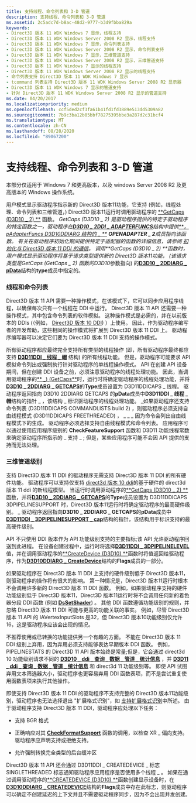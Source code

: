 ```yaml
---
title: 支持线程、命令列表和 3-D 管道
description: 支持线程、命令列表和 3-D 管道
ms.assetid: 2c5adc7d-b8ac-48d2-9777-b3d9fbba829a
keywords:
- Direct3D 版本 11 WDK Windows 7 显示，线程支持
- Direct3D 版本 11 WDK Windows Server 2008 R2 显示，线程支持
- Direct3D 版本 11 WDK Windows 7 显示，命令列表支持
- Direct3D 版本 11 WDK Windows Server 2008 R2 显示，命令列表支持
- Direct3D 版本 11 WDK Windows 7 显示，三维管道支持
- Direct3D 版本 11 WDK Windows Server 2008 R2 显示，三维管道支持
- Direct3D 版本 11 WDK Windows 7 显示的线程支持
- Direct3D 版本 11 WDK Windows Server 2008 R2 显示的线程支持
- 命令列表支持 Direct3D 版本 11 WDK Windows 7 显示
- tcommand 列表支持 Direct3D 版本 11 WDK Windows Server 2008 R2 显示器
- Direct3D 版本 11 WDK Windows 7 显示的管道支持
- 针对 Direct3D 版本 11 WDK Windows Server 2008 R2 显示的管道支持
ms.date: 04/20/2017
ms.localizationpriority: medium
ms.openlocfilehash: ccf5ded2cf3fa61b41fd1fd3889e513dd5309a82
ms.sourcegitcommit: 7b9c3ba12b05bbf78275395bbe3a287d2c31bcf4
ms.translationtype: MT
ms.contentlocale: zh-CN
ms.lasthandoff: 08/28/2020
ms.locfileid: "89067200"
---
```

# <a name="supporting-threading-command-lists-and-3-d-pipeline"></a>支持线程、命令列表和 3-D 管道


本部分仅适用于 Windows 7 和更高版本，以及 windows Server 2008 R2 及更高版本的 Windows 操作系统。

用户模式显示驱动程序指示新的 Direct3D 版本11功能，它支持 (例如，线程处理、命令列表和三维管道，) Direct3D 版本11运行时调用驱动程序的 [**GetCaps (D3D10 \_ 2) **](/windows-hardware/drivers/ddi/d3d10umddi/nc-d3d10umddi-pfnd3d10_2ddi_getcaps) 函数。 *GetCaps (D3D10 \_ 2) *是驱动程序提供的特定于驱动程序的特定函数之一，驱动程序在[**D3D10 \_ 2DDI \_ ADAPTERFUNCS**](/windows-hardware/drivers/ddi/d3d10umddi/ns-d3d10umddi-d3d10_2ddi_adapterfuncs)结构中提供[**，pAdapterFuncs D3D10DDIARG 结构的 \_ **](/windows-hardware/drivers/ddi/d3d10umddi/ns-d3d10umddi-d3d10ddiarg_openadapter) **OPENADAPTER \_ 2**成员指向该函数。 有关在驱动程序初始化期间提供特定于适配器的函数的详细信息，请参阅 [初始化与 Direct3D 版本 11 DDI 的通信](initializing-communication-with-the-direct3d-version-11-ddi.md)。 调用**GetCaps (D3D10 \_ 2) **函数时，用户模式显示驱动程序将基于请求类型提供新的 Direct3D 版本11功能， (该请求类型是*GetCaps (GetCaps \_ 2) *函数的*D3D10*参数指向) 的[**D3D10 \_ 2DDIARG \_ pData**](/windows-hardware/drivers/ddi/d3d10umddi/ns-d3d10umddi-d3d10_2ddiarg_getcaps)结构的**type**成员中指定的。

### <a name="span-idthreading_and_command_listsspanspan-idthreading_and_command_listsspan-threading-and-command-lists"></a><span id="threading_and_command_lists"></span><span id="THREADING_AND_COMMAND_LISTS"></span> 线程和命令列表

Direct3D 版本 11 API 需要一种操作模式，在该模式下，它可以同步应用程序线程，以确保每次只有一个线程在 DDI 中运行。 Direct3D 版本 11 API 还需要一种操作模式，其中包含命令列表的软件模拟。 这种操作模式是必需的，并在以前版本的 DDIs (（例如， [Direct3D 版本 10 DDI](/windows-hardware/drivers/ddi/index)) ）上使用。 因此，作为驱动程序编写者的开发帮助，这些相同的操作模式将扩展到 Direct3D 版本 11 DDI 上。 驱动程序编写器可以决定它们要为 Direct3D 版本 11 DDI 支持的操作模式。

所有驱动程序都应最终完全支持所有类型的线程操作 (即，所有驱动程序最终都应支持 [**D3D11DDI \_ 线程 \_ 帽**](/windows-hardware/drivers/ddi/d3d10umddi/ns-d3d10umddi-d3d11ddi_threading_caps) 结构) 的所有线程功能。 但是，驱动程序可能要求 API 模拟命令列出或强制执行针对驱动程序的单线程操作模式。 API 在创建 API 设备期间，但在创建 DDI 设备之前，必须注意驱动程序的线程处理功能。 因此，当调用驱动程序的[** \_)  (GetCaps**](/windows-hardware/drivers/ddi/d3d10umddi/nc-d3d10umddi-pfnd3d10_2ddi_getcaps)时，运行时将确定驱动程序的线程处理功能，并将[**D3D10 \_ 2DDIARG \_ GETCAPS**](/windows-hardware/drivers/ddi/d3d10umddi/ns-d3d10umddi-d3d10_2ddiarg_getcaps)的**Type**成员设置为 D3D11DDICAPS \_ 线程。 驱动程序返回指向 D3D10 2DDIARG GETCAPS 的**pData**成员中**D3D11DDI \_ 线程 \_ 帽**结构的指针 \_ ，该结构 \_ 标识驱动程序的线程处理功能。 \_如果驱动程序还支持命令列表 (D3D11DDICAPS COMMANDLISTS build 2) ，则驱动程序必须支持自由线程模式 (D3D11DDICAPS FREETHREADED) ， \_ \_ \_ 因为命令会列出自由线程模式下的生成。 驱动程序必须选择支持自由线程模式和命令列表。 应用程序可以通过使用应用程序级别的 **CheckFeatureSupport** 函数和 D3D11 功能线程常数来确定驱动程序所指示的 \_ 支持 \_ ; 但是，某些应用程序可能不会因 API 提供的支持而无法处理。

### <a name="span-idthree_d_pipeline_levelspanspan-idthree_d_pipeline_levelspan3-d-pipeline-level"></a><span id="three_d_pipeline_level"></span><span id="THREE_D_PIPELINE_LEVEL"></span>三维管道级别

支持 Direct3D 版本 11 DDI 的驱动程序无需支持 Direct3D 版本 11 DDI 的所有硬件功能。 驱动程序可以支持仅支持 [direct3d 版本 10 ddi](/windows-hardware/drivers/ddi/index)的基于硬件的 direct3d 版本 11 ddi 的新线程模型。 当运行时调用驱动程序的[**GetCaps (D3D10 \_ 2) **](/windows-hardware/drivers/ddi/d3d10umddi/nc-d3d10umddi-pfnd3d10_2ddi_getcaps)函数，并将[**D3D10 \_ 2DDIARG \_ GETCAPS**](/windows-hardware/drivers/ddi/d3d10umddi/ns-d3d10umddi-d3d10_2ddiarg_getcaps)的**Type**成员设置为 D3D11DDICAPS 3DPIPELINESUPPORT 时，Direct3D 版本11运行时将确定驱动程序的最高硬件级别。 \_ 驱动程序返回指向**D3D10 \_ 2DDIARG \_ GETCAPS**的**pData**成员中[**D3D11DDI \_ 3DPIPELINESUPPORT \_ cap**](/windows-hardware/drivers/ddi/d3d10umddi/ns-d3d10umddi-d3d11ddi_3dpipelinesupport_caps)结构的指针，该结构用于标识支持的最高硬件级别。

API 不只使用 DDI 版本作为 API 功能级别支持的主要指标;该 API 允许驱动程序回送到此进程。 在设备创建过程中，运行时将选择[**D3D11DDI \_ 3DPIPELINELEVEL**](/windows-hardware/drivers/ddi/d3d10umddi/ne-d3d10umddi-d3d11ddi_3dpipelinelevel)值，并在调用驱动程序的[**CreateDevice (D3D10) **](/windows-hardware/drivers/ddi/d3d10umddi/nc-d3d10umddi-pfnd3d10ddi_createdevice)函数时将值返回给驱动程序，作为[**D3D10DDIARG \_ CreateDevice**](/windows-hardware/drivers/ddi/d3d10umddi/ns-d3d10umddi-d3d10ddiarg_createdevice)结构的**Flags**成员的一部分。

如果驱动程序在 Direct3D 版本 11 DDI 上支持的硬件级别低于 Direct3D 版本11，则驱动程序的操作将有很大的影响。 第一种情况是，Direct3D 版本11运行时根本不会调用许多新的 Direct3D 版本 11 DDI 函数。 例如，如果驱动程序支持的硬件功能级别低于 Direct3D 版本11，Direct3D 版本11运行时将不会调用任何新的着色器分段 DDI 函数 (例如 [**DsSetShader**](/windows-hardware/drivers/ddi/d3d10umddi/nc-d3d10umddi-pfnd3d10ddi_setshader)) 。 其他 DDI 函数遵循功能级别的规则，并忽略 Direct3D 版本 11 DDI 可能与更高的功能关联的事实。 例如，尽管 Direct3D 版本 11 API 的 IAVertexInputSlots 是32，但 Direct3D 版本10功能级别仅允许16，这是驱动程序应该会出现的情况。

不推荐使用或已转换的功能提供另一个有趣的方面。 不能在 Direct3D 版本 11 DDI 级别上弃用，因为弃用必须支持能够表达早期版本 DDI 函数。 例如，PIPELINESTATS 的 Direct3D 11 API 版本始终是常量;但是，它会通过 direct3d 10 功能级别请求不同的 [**D3D10 \_ ddi \_ 查询 \_ 数据 \_ 管道 \_ 统计信息**](/windows-hardware/drivers/ddi/d3d10umddi/ns-d3d10umddi-d3d10_ddi_query_data_pipeline_statistics) ，并 [**D3D11 \_ ddi \_ 查询 \_ 数据 \_ 管道 \_ 统计信息**](/windows-hardware/drivers/ddi/d3d10umddi/ns-d3d10umddi-d3d11_ddi_query_data_pipeline_statistics) 和 direct3d 11 功能级别等。 即使 API 试图弃用文本筛选器大小，驱动程序也更容易弃用 DDI 函数表项，而不是尝试重复使用函数表项来执行其他操作。

即使支持 Direct3D 版本 11 DDI 的驱动程序不支持完整的 Direct3D 版本11功能级别，驱动程序也无法选择退出 "扩展格式识别"，如 [支持扩展格式识别](supporting-extended-format-awareness.md)中所述。 由于驱动程序支持 Direct3D 版本 11 DDI，驱动程序应处理以下任务：

-   支持 BGR 格式

-   正确响应对其 [**CheckFormatSupport**](/windows-hardware/drivers/ddi/d3d10umddi/nc-d3d10umddi-pfnd3d10ddi_checkformatsupport) 函数的调用，以检查 XR \_ 偏向支持。 驱动程序应声明支持或拒绝支持。

-   允许强制转换完全类型的后台缓冲区

Direct3D 版本 11 API 还会通过 D3D11DDI \_ CREATEDEVICE \_ 标志 SINGLETHREADED 标志通知驱动程序应用程序是否使用多个线程 \_ 。 如果在通过调用驱动程序的[**CREATEDEVICE (D3D10) **](/windows-hardware/drivers/ddi/d3d10umddi/nc-d3d10umddi-pfnd3d10ddi_createdevice)函数创建显示设备时，在[**D3D10DDIARG \_ CREATEDEVICE**](/windows-hardware/drivers/ddi/d3d10umddi/ns-d3d10umddi-d3d10ddiarg_createdevice)结构的**Flags**成员中存在此标志，则驱动程序可以确定不创建延迟的上下文并且不需要驱动程序同步，因为不会出现并发创建。

 

